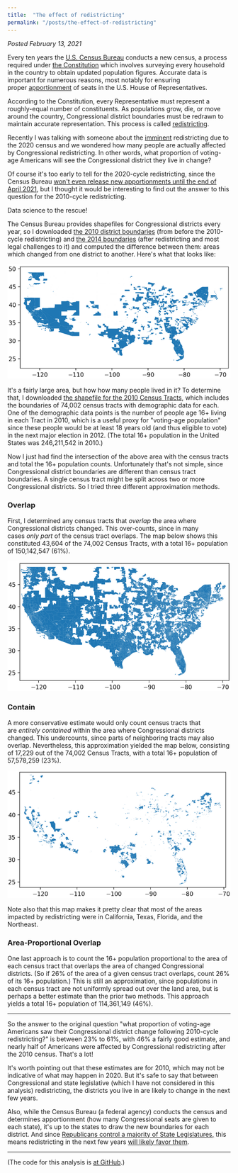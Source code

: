 ```yaml
---
title:  "The effect of redistricting"
permalink: "/posts/the-effect-of-redistricting"
---
```


*Posted February 13, 2021*

Every ten years the [U.S. Census Bureau](https://en.wikipedia.org/wiki/United_States_Census_Bureau) conducts a new census, a process required under [the Constitution](https://en.wikipedia.org/wiki/Constitution_of_the_United_States) which involves surveying every household in the country to obtain updated population figures. Accurate data is important for numerous reasons, most notably for ensuring proper [apportionment](https://en.wikipedia.org/wiki/United_States_congressional_apportionment) of seats in the U.S. House of Representatives.

According to the Constitution, every Representative must represent a roughly-equal number of constituents. As populations grow, die, or move around the country, Congressional district boundaries must be redrawn to maintain accurate representation. This process is called [redistricting](https://en.wikipedia.org/wiki/Redistricting_in_the_United_States).

Recently I was talking with someone about the [imminent](https://en.wikipedia.org/wiki/2020_United_States_redistricting_cycle) redistricting due to the 2020 census and we wondered how many people are actually affected by Congressional redistricting. In other words, what proportion of voting-age Americans will see the Congressional district they live in change?

Of course it's too early to tell for the 2020-cycle redistricting, since the Census Bureau [won't even release new apportionments until the end of April 2021](https://www.npr.org/2021/01/27/961247853/census-numbers-for-dividing-up-house-seats-delayed-until-april-30-bureau-says), but I thought it would be interesting to find out the answer to this question for the 2010-cycle redistricting.

Data science to the rescue!

The Census Bureau provides shapefiles for Congressional districts every year, so I downloaded [the 2010 district boundaries](https://www2.census.gov/geo/tiger/TIGER2010/CD/108/tl_2010_us_cd108.zip) (from before the 2010-cycle redistricting) and [the 2014 boundaries](https://www2.census.gov/geo/tiger/TIGER2014/CD/tl_2014_us_cd114.zip) (after redistricting and most legal challenges to it) and computed the difference between them: areas which changed from one district to another. Here's what that looks like:

![../assets/redistricting-difference.png](../assets/redistricting-difference.png)

It's a fairly large area, but how how many people lived in it? To determine that, I downloaded [the shapefile for the 2010 Census Tracts](http://www2.census.gov/geo/tiger/TIGER2010DP1/Tract_2010Census_DP1.zip), which includes the boundaries of 74,002 census tracts with demographic data for each. One of the demographic data points is the number of people age 16+ living in each Tract in 2010, which is a useful proxy for "voting-age population" since these people would be at least 18 years old (and thus eligible to vote) in the next major election in 2012. (The total 16+ population in the United States was 246,211,542 in 2010.)

Now I just had find the intersection of the above area with the census tracts and total the 16+ population counts. Unfortunately that's not simple, since Congressional district boundaries are different than census tract boundaries. A single census tract might be split across two or more Congressional districts. So I tried three different approximation methods.

### **Overlap**

First, I determined any census tracts that *overlap* the area where Congressional districts changed. This over-counts, since in many cases *only part* of the census tract overlaps. The map below shows this constituted 43,604 of the 74,002 Census Tracts, with a total 16+ population of 150,142,547 (61%).

![../assets/redistricting-difference-population-overlap.png](../assets/redistricting-difference-population-overlap.png)

### **Contain**

A more conservative estimate would only count census tracts that are *entirely contained* within the area where Congressional districts changed. This undercounts, since parts of neighboring tracts may also overlap. Nevertheless, this approximation yielded the map below, consisting of 17,229 out of the 74,002 Census Tracts, with a total 16+ population of 57,578,259 (23%).

![../assets/redistricting-difference-population-contain.png](../assets/redistricting-difference-population-contain.png)

Note also that this map makes it pretty clear that most of the areas impacted by redistricting were in California, Texas, Florida, and the Northeast.

### **Area-Proportional Overlap**

One last approach is to count the 16+ population proportional to the area of each census tract that overlaps the area of changed Congressional districts. (So if 26% of the area of a given census tract overlaps, count 26% of its 16+ population.) This is still an approximation, since populations in each census tract are not uniformly spread out over the land area, but is perhaps a better estimate than the prior two methods. This approach yields a total 16+ population of 114,361,149 (46%).

---

So the answer to the original question "what proportion of voting-age Americans saw their Congressional district change following 2010-cycle redistricting?" is between 23% to 61%, with 46% a fairly good estimate, and nearly half of Americans were affected by Congressional redistricting after the 2010 census. That's a lot!

It's worth pointing out that these estimates are for 2010, which may not be indicative of what may happen in 2020. But it's safe to say that between Congressional and state legislative (which I have not considered in this analysis) redistricting, the districts you live in are likely to change in the next few years.

Also, while the Census Bureau (a federal agency) conducts the census and determines apportionment (how many Congressional seats are given to each state), it's up to the states to draw the new boundaries for each district. And since [Republicans control a majority of State Legislatures,](https://ballotpedia.org/Partisan_composition_of_state_legislatures) this means redistricting in the next few years [will likely favor them](https://fivethirtyeight.com/features/republicans-won-almost-every-election-where-redistricting-was-at-stake/).

---

(The code for this analysis is [at GitHub](https://github.com/tomreitz/data-science/tree/main/2010-redistricting).)
